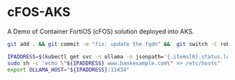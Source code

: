 # cFOS-AKS

A Demo of Container FortiOS (cFOS) solution deployed into AKS.

```bash
git add . && git commit -m "fix: update the fqdn" &&  git switch -C robin "dev" && git push && gh pr create -a @me -B dev -t "fixing tags" -b "fixing tags" && gh pr merge -m -d && kubectl apply --kustomize manifests/
```

```bash
IPADDRESS=$(kubectl get svc -n ollama -o jsonpath='{.items[0].status.loadBalancer.ingress[0].ip}')
sudo sh -c "echo \"${IPADDRESS} www.bankexample.com\" >> /etc/hosts"
export OLLAMA_HOST="${IPADDRESS}:11434"
```
